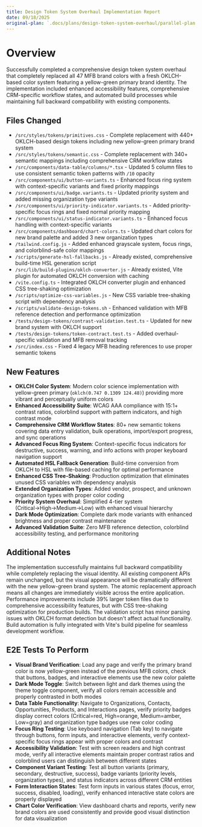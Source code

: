 ```yaml
---
title: Design Token System Overhaul Implementation Report
date: 09/18/2025
original-plan: `.docs/plans/design-token-system-overhaul/parallel-plan.md`
---
```


# Overview

Successfully completed a comprehensive design token system overhaul that completely replaced all 47 MFB brand colors with a fresh OKLCH-based color system featuring a yellow-green primary brand identity. The implementation included enhanced accessibility features, comprehensive CRM-specific workflow states, and automated build processes while maintaining full backward compatibility with existing components.

## Files Changed

- `/src/styles/tokens/primitives.css` - Complete replacement with 440+ OKLCH-based design tokens including new yellow-green primary brand system
- `/src/styles/tokens/semantic.css` - Complete replacement with 340+ semantic mappings including comprehensive CRM workflow states
- `/src/components/data-table/columns/*.tsx` - Updated 5 column files to use consistent semantic token patterns with `/10` opacity
- `/src/components/ui/button-variants.ts` - Enhanced focus ring system with context-specific variants and fixed priority mappings
- `/src/components/ui/badge.variants.ts` - Updated priority system and added missing organization type variants
- `/src/components/ui/priority-indicator.variants.ts` - Added priority-specific focus rings and fixed normal priority mapping
- `/src/components/ui/status-indicator.variants.ts` - Enhanced focus handling with context-specific variants
- `/src/components/dashboard/chart-colors.ts` - Updated chart colors for new brand palette and added 3 new organization types
- `/tailwind.config.js` - Added enhanced grayscale system, focus rings, and colorblind-safe color mappings
- `/scripts/generate-hsl-fallbacks.js` - Already existed, comprehensive build-time HSL generation script
- `/src/lib/build-plugins/oklch-converter.js` - Already existed, Vite plugin for automated OKLCH conversion with caching
- `/vite.config.ts` - Integrated OKLCH converter plugin and enhanced CSS tree-shaking optimization
- `/scripts/optimize-css-variables.js` - New CSS variable tree-shaking script with dependency analysis
- `/scripts/validate-design-tokens.sh` - Enhanced validation with MFB reference detection and performance optimization
- `/tests/design-tokens/contrast-validation.test.ts` - Updated for new brand system with OKLCH support
- `/tests/design-tokens/token-contract.test.ts` - Added overhaul-specific validation and MFB removal tracking
- `/src/index.css` - Fixed 4 legacy MFB heading references to use proper semantic tokens

## New Features

- **OKLCH Color System**: Modern color science implementation with yellow-green primary (`oklch(0.747 0.1309 124.48)`) providing more vibrant and perceptually uniform colors
- **Enhanced Accessibility Suite**: WCAG AAA compliance with 15:1+ contrast ratios, colorblind support with pattern indicators, and high contrast mode
- **Comprehensive CRM Workflow States**: 80+ new semantic tokens covering data entry validation, bulk operations, import/export progress, and sync operations
- **Advanced Focus Ring System**: Context-specific focus indicators for destructive, success, warning, and info actions with proper keyboard navigation support
- **Automated HSL Fallback Generation**: Build-time conversion from OKLCH to HSL with file-based caching for optimal performance
- **Enhanced CSS Tree-Shaking**: Production optimization that eliminates unused CSS variables with dependency analysis
- **Extended Organization Types**: Added vendor, prospect, and unknown organization types with proper color coding
- **Priority System Overhaul**: Simplified 4-tier system (Critical→High→Medium→Low) with enhanced visual hierarchy
- **Dark Mode Optimization**: Complete dark mode variants with enhanced brightness and proper contrast maintenance
- **Advanced Validation Suite**: Zero MFB reference detection, colorblind accessibility testing, and performance monitoring

## Additional Notes

The implementation successfully maintains full backward compatibility while completely replacing the visual identity. All existing component APIs remain unchanged, but the visual appearance will be dramatically different with the new yellow-green brand system. The atomic replacement approach means all changes are immediately visible across the entire application. Performance improvements include 39% larger token files due to comprehensive accessibility features, but with CSS tree-shaking optimization for production builds. The validation script has minor parsing issues with OKLCH format detection but doesn't affect actual functionality. Build automation is fully integrated with Vite's build pipeline for seamless development workflow.

## E2E Tests To Perform

- **Visual Brand Verification**: Load any page and verify the primary brand color is now yellow-green instead of the previous MFB colors, check that buttons, badges, and interactive elements use the new color palette
- **Dark Mode Toggle**: Switch between light and dark themes using the theme toggle component, verify all colors remain accessible and properly contrasted in both modes
- **Data Table Functionality**: Navigate to Organizations, Contacts, Opportunities, Products, and Interactions pages, verify priority badges display correct colors (Critical=red, High=orange, Medium=amber, Low=gray) and organization type badges use new color coding
- **Focus Ring Testing**: Use keyboard navigation (Tab key) to navigate through buttons, form inputs, and interactive elements, verify context-specific focus rings appear with proper colors and contrast
- **Accessibility Validation**: Test with screen readers and high contrast mode, verify all interactive elements maintain proper contrast ratios and colorblind users can distinguish between different states
- **Component Variant Testing**: Test all button variants (primary, secondary, destructive, success), badge variants (priority levels, organization types), and status indicators across different CRM entities
- **Form Interaction States**: Test form inputs in various states (focus, error, success, disabled, loading), verify enhanced interactive state colors are properly displayed
- **Chart Color Verification**: View dashboard charts and reports, verify new brand colors are used consistently and provide good visual distinction for data visualization